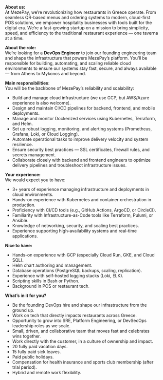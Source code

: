 **About us:**  
At MezePay, we’re revolutionizing how restaurants in Greece operate. From
seamless QR-based menus and ordering systems to modern, cloud-first POS
solutions, we empower hospitality businesses with tools built for the digital
era. We’re a fast-growing startup on a mission to bring simplicity, speed, and
efficiency to the traditional restaurant experience — one taverna at a time.

**About the role:**  
We’re looking for a **DevOps Engineer** to join our founding engineering team
and shape the infrastructure that powers MezePay’s platform. You’ll be
responsible for building, automating, and scaling reliable cloud environments
to ensure our systems stay fast, secure, and always available — from Athens to
Mykonos and beyond.

**Main responsibilities:**  
You will be the backbone of MezePay’s reliability and scalability:

  * Build and manage cloud infrastructure (we use GCP, but AWS/Azure experience is also welcome).
  * Design and maintain CI/CD pipelines for backend, frontend, and mobile deployments.
  * Manage and monitor Dockerized services using Kubernetes, Terraform, and Helm.
  * Set up robust logging, monitoring, and alerting systems (Prometheus, Grafana, Loki, or Cloud Logging).
  * Automate operational tasks to improve delivery velocity and system resilience.
  * Ensure security best practices — SSL certificates, firewall rules, and secrets management.
  * Collaborate closely with backend and frontend engineers to optimize delivery pipelines and troubleshoot infrastructure issues.

**Your experience:**  
We would expect you to have:

  * 3+ years of experience managing infrastructure and deployments in cloud environments.
  * Hands-on experience with Kubernetes and container orchestration in production.
  * Proficiency with CI/CD tools (e.g., GitHub Actions, ArgoCD, or CircleCI).
  * Familiarity with Infrastructure-as-Code tools like Terraform, Pulumi, or Ansible.
  * Knowledge of networking, security, and scaling best practices.
  * Experience supporting high-availability systems and real-time applications.

**Nice to have:**

  * Hands-on experience with GCP (especially Cloud Run, GKE, and Cloud SQL).
  * Helm chart authoring and management.
  * Database operations (PostgreSQL backups, scaling, replication).
  * Experience with self-hosted logging stacks (Loki, ELK).
  * Scripting skills in Bash or Python.
  * Background in POS or restaurant tech.

**What’s in it for you?**

  * Be the founding DevOps hire and shape our infrastructure from the ground up.
  * Work on tech that directly impacts restaurants across Greece.
  * Opportunity to grow into SRE, Platform Engineering, or DevSecOps leadership roles as we scale.
  * Small, driven, and collaborative team that moves fast and celebrates wins together.
  * Work directly with the customer, in a culture of ownership and impact.
  * 20 fully paid vacation days.
  * 15 fully paid sick leaves.
  * Paid public holidays.
  * Compensation for health insurance and sports club membership (after trial period).
  * Hybrid and remote work flexibility.